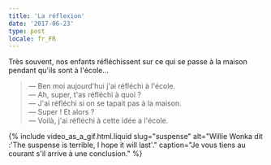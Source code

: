 ```yaml
---
title: 'La réflexion'
date: '2017-06-23'
type: post
locale: fr_FR
---
```


Très souvent, nos enfants réfléchissent sur ce qui se passe à la maison pendant qu'ils sont à l'école…

<!-- more -->

> — Ben moi aujourd'hui j'ai réfléchi à l'école.  
> — Ah, super, t'as réfléchi à quoi ?  
> — J'ai réfléchi si on se tapait pas à la maison.  
> — Super ! Et alors ?  
> — Voilà, j'ai réfléchi à cette idée a l'école.

{% include video_as_a_gif.html.liquid
slug="suspense"
alt="Willie Wonka dit :'The suspense is terrible, I hope it will last'."
caption="Je vous tiens au courant s'il arrive à une conclusion."
%}

